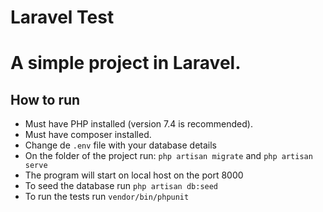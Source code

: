 

<p align="center">
<h1> Laravel Test <h1>
</p>

A simple project in Laravel.

## How to run

- Must have PHP installed (version 7.4 is recommended).
- Must have composer installed.
- Change de ```.env``` file with your database details
- On the folder of the project run: ```php artisan migrate``` and ```php artisan serve```
- The program will start on local host on the port 8000
- To seed the database run ```php artisan db:seed```
- To run the tests run ```vendor/bin/phpunit```



